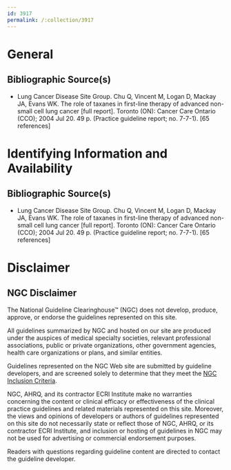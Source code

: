 ```yaml
---
id: 3917
permalink: /:collection/3917
---
```


# General

## Bibliographic Source(s)

- Lung Cancer Disease Site Group. Chu Q, Vincent M, Logan D, Mackay JA, Evans WK. The role of taxanes in first-line therapy of advanced non-small cell lung cancer [full report]. Toronto (ON): Cancer Care Ontario (CCO); 2004 Jul 20. 49 p. (Practice guideline report; no. 7-7-1). [65 references]

# Identifying Information and Availability

## Bibliographic Source(s)

- Lung Cancer Disease Site Group. Chu Q, Vincent M, Logan D, Mackay JA, Evans WK. The role of taxanes in first-line therapy of advanced non-small cell lung cancer [full report]. Toronto (ON): Cancer Care Ontario (CCO); 2004 Jul 20. 49 p. (Practice guideline report; no. 7-7-1). [65 references]

# Disclaimer

## NGC Disclaimer

The National Guideline Clearinghouse™ (NGC) does not develop, produce, approve, or endorse the guidelines represented on this site.

All guidelines summarized by NGC and hosted on our site are produced under the auspices of medical specialty societies, relevant professional associations, public or private organizations, other government agencies, health care organizations or plans, and similar entities.

Guidelines represented on the NGC Web site are submitted by guideline developers, and are screened solely to determine that they meet the [NGC Inclusion Criteria](/help-and-about/summaries/inclusion-criteria).

NGC, AHRQ, and its contractor ECRI Institute make no warranties concerning the content or clinical efficacy or effectiveness of the clinical practice guidelines and related materials represented on this site. Moreover, the views and opinions of developers or authors of guidelines represented on this site do not necessarily state or reflect those of NGC, AHRQ, or its contractor ECRI Institute, and inclusion or hosting of guidelines in NGC may not be used for advertising or commercial endorsement purposes.

Readers with questions regarding guideline content are directed to contact the guideline developer.

